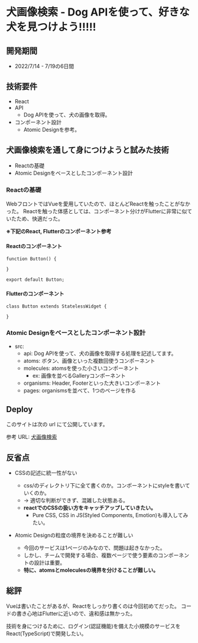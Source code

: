 # 犬画像検索 - Dog APIを使って、好きな犬を見つけよう!!!!!

## 開発期間

- 2022/7/14 - 7/19の6日間

## 技術要件

- React
- API
  - Dog APIを使って、犬の画像を取得。
- コンポーネント設計  
  - Atomic Designを参考。

## 犬画像検索を通して身につけようと試みた技術

- Reactの基礎
- Atomic Designをベースとしたコンポーネント設計

### Reactの基礎

WebフロントではVueを愛用していたので、ほとんどReactを触ったことがなかった。
Reactを触った体感としては、コンポーネント分けがFlutterに非常に似ていたため、快適だった。

**※下記のReact, Flutterのコンポーネント参考**

#### Reactのコンポーネント
~~~
function Button() {

}

export default Button;
~~~

#### Flutterのコンポーネント
~~~
class Button extends StatelessWidget {

}
~~~

### Atomic Designをベースとしたコンポーネント設計

- src:
  - api: Dog APIを使って、犬の画像を取得する処理を記述してます。
  - atoms: ボタン、画像といった複数回使うコンポーネント
  - molecules: atomsを使った小さいコンポーネント
    - ex: 画像を並べるGalleryコンポーネント
  - organisms: Header, Footerといった大きいコンポーネント
  - pages: organismsを並べて、1つのページを作る

## Deploy

このサイトは次の url にて公開しています。

参考 URL: [犬画像検索](https://dog-recommendation.netlify.app/)


## 反省点

- CSSの記述に統一性がない
  - css/のディレクトリ下に全て書くのか。コンポーネントにstyleを書いていくのか。
  - → 適切な判断ができず、混雑した状態ある。
  - **reactでのCSSの扱い方をキャッチアップしていきたい。**
    - Pure CSS, CSS in JS(Styled Components, Emotion)も導入してみたい。

- Atomic Designの粒度の境界を決めることが難しい
  - 今回のサービスは1ページのみなので、問題は起きなかった。
  - しかし、チームで開発する場合、複数ページで使う要素のコンポーネントの設計は重要。
  - **特に、atomsとmoleculesの境界を分けることが難しい。**

## 総評

Vueは書いたことがあるが、Reactをしっかり書くのは今回初めてだった。
コードの書き心地はFlutterに近いので、違和感は無かった。

技術を身につけるために、ログイン(認証機能)を備えた小規模のサービスをReact(TypeScript)で開発したい。